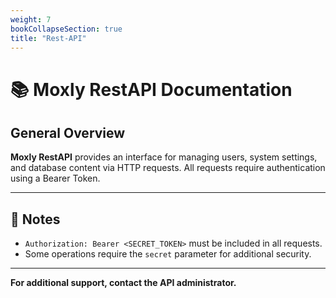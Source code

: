 ```yaml
---
weight: 7
bookCollapseSection: true
title: "Rest-API"
---
```



# 📚 **Moxly RestAPI Documentation**

## **General Overview**
**Moxly RestAPI** provides an interface for managing users, system settings, and database content via HTTP requests. All requests require authentication using a Bearer Token.

---


## 📝 **Notes**
- `Authorization: Bearer <SECRET_TOKEN>` must be included in all requests.  
- Some operations require the `secret` parameter for additional security.  

---

**For additional support, contact the API administrator.**